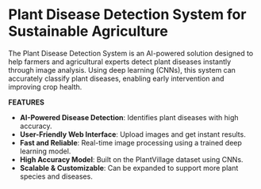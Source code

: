 # **Plant Disease Detection System for Sustainable Agriculture**
The Plant Disease Detection System is an AI-powered solution designed to help farmers and agricultural experts detect plant diseases instantly through image analysis. Using deep learning (CNNs), this system can accurately classify plant diseases, enabling early intervention and improving crop health.

**FEATURES**
- **AI-Powered Disease Detection**: Identifies plant diseases with high accuracy.
- **User-Friendly Web Interface**: Upload images and get instant results.
- **Fast and Reliable**: Real-time image processing using a trained deep learning model.
- **High Accuracy Model**: Built on the PlantVillage dataset using CNNs.
-  **Scalable & Customizable**: Can be expanded to support more plant species and diseases.

